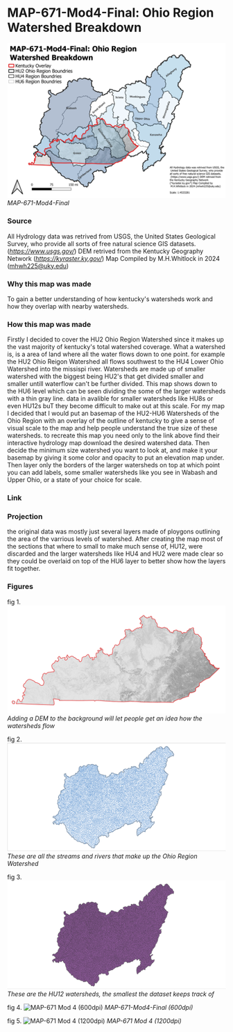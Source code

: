 # MAP-671-Mod4-Final: Ohio Region Watershed Breakdown

![MAP-671-Mod4-Final](</Graphics/MAP-671 Mod 4-1.webp>)   
*MAP-671-Mod4-Final*

### Source

All Hydrology data was retrived from USGS, the United States Geological Survey, who provide all sorts of free natural science GIS datasets. (*https://www.usgs.gov/*) DEM retrived from the Kentucky Geography Network (*https://kyraster.ky.gov/*) Map Compiled by M.H.Whitlock in 2024 (mhwh225@uky.edu)

### Why this map was made 

To gain a better understanding of how kentucky's watersheds work and how they overlap with nearby watersheds.

### How this map was made

Firstly I decided to cover the HU2 Ohio Region Watershed since it makes up the vast majority of kentucky's total watershed coverage. What a watershed is, is a area of land where all the water flows down to one point. for example the HU2 Ohio Reigon Watershed all flows southwest to the HU4 Lower Ohio Watershed into the missispi river. Watersheds are made up of smaller watershed with the biggest being HU2's that get divided smaller and smaller untill waterflow can't be further divided. This map shows down to the HU6 level which can be seen dividing the some of the larger watersheds with a thin gray line. data in avalible for smaller watersheds like HU8s or even HU12s buT they become difficult to make out at this scale. For my map I decided that I would put an basemap of the HU2-HU6 Watersheds of the Ohio Region with an overlay of the outline of kentucky to give a sense of visual scale to the map and help people understand the true size of these watersheds. to recreate this map you need only to the link above find their interactive hydrology map download the desired watershed data. Then decide the minimum size watershed you want to look at, and make it your basemap by giving it some color and opacity to put an elevation map under. Then layer only the borders of the larger watersheds on top at which point you can add labels, some smaller watersheds like you see in Wabash and Upper Ohio, or a state of your choice for scale. 

### Link



### Projection

the original data was mostly just several layers made of ploygons outlining the area of the varrious levels of watershed. After creating the map most of the sections that where to small to make much sense of, HU12,  were discarded and the larger watersheds like HU4 and HU2 were made clear so they could be overlaid on top of the HU6 layer to better show how the layers fit together.

### Figures
fig 1.
![kyDEM](/Graphics/kyDEM.PNG)
*Adding a DEM to the background will let people get an idea how the watersheds flow*

fig 2.
![Waterways](</Graphics/all waterways.PNG>)
*These are all the streams and rivers that make up the Ohio Region Watershed*

fig 3.
![HU12](/Graphics/HUC12.PNG)
*These are the HU12 watersheds, the smallest the dataset keeps track of*

fig 4.
![MAP-671 Mod 4 (600dpi)](</Graphics/MAP-671 Mod 4 (600dpi).png>)
*MAP-671-Mod4-Final (600dpi)*

 fig 5.
![MAP-671 Mod 4 (1200dpi)](</Graphics/MAP-671 Mod 4 (1200dpi).png>)
*MAP-671 Mod 4 (1200dpi)*

